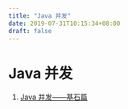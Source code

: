 ```yaml
---
title: "Java 并发"
date: 2019-07-31T10:15:34+08:00
draft: false
---
```


# Java 并发

1. [Java 并发——基石篇](https://createchance.github.io/post/java-%E5%B9%B6%E5%8F%91%E4%B9%8B%E5%9F%BA%E7%9F%B3%E7%AF%87/) 
